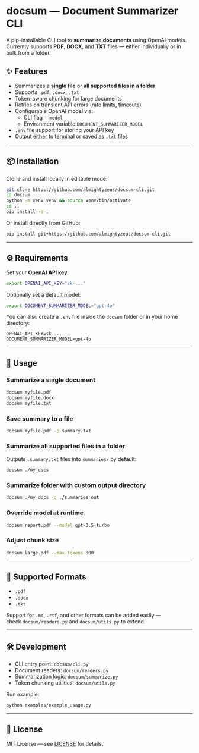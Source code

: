 # docsum — Document Summarizer CLI

A pip-installable CLI tool to **summarize documents** using OpenAI models.  
Currently supports **PDF**, **DOCX**, and **TXT** files — either individually or in bulk from a folder.

## ✨ Features
- Summarizes a **single file** or **all supported files in a folder**
- Supports `.pdf`, `.docx`, `.txt`
- Token-aware chunking for large documents
- Retries on transient API errors (rate limits, timeouts)
- Configurable OpenAI model via:
  - CLI flag `--model`
  - Environment variable `DOCUMENT_SUMMARIZER_MODEL`
- `.env` file support for storing your API key
- Output either to terminal or saved as `.txt` files

---

## 📦 Installation

Clone and install locally in editable mode:

```bash
git clone https://github.com/almightyzeus/docsum-cli.git
cd docsum
python -m venv venv && source venv/bin/activate
cd ..
pip install -e .
```

Or install directly from GitHub:

```bash
pip install git+https://github.com/almightyzeus/docsum-cli.git
```

---

## ⚙️ Requirements

Set your **OpenAI API key**:

```bash
export OPENAI_API_KEY="sk-..."
```

Optionally set a default model:

```bash
export DOCUMENT_SUMMARIZER_MODEL="gpt-4o"
```

You can also create a `.env` file inside the `docsum` folder or in your home directory:

```env
OPENAI_API_KEY=sk-...
DOCUMENT_SUMMARIZER_MODEL=gpt-4o
```

---

## 🚀 Usage

### Summarize a single document
```bash
docsum myfile.pdf
docsum myfile.docx
docsum myfile.txt
```

### Save summary to a file
```bash
docsum myfile.pdf -o summary.txt
```

### Summarize all supported files in a folder
Outputs `.summary.txt` files into `summaries/` by default:
```bash
docsum ./my_docs
```

### Summarize folder with custom output directory
```bash
docsum ./my_docs -o ./summaries_out
```

### Override model at runtime
```bash
docsum report.pdf --model gpt-3.5-turbo
```

### Adjust chunk size
```bash
docsum large.pdf --max-tokens 800
```

---

## 📂 Supported Formats
- `.pdf`
- `.docx`
- `.txt`

Support for `.md`, `.rtf`, and other formats can be added easily —  
check `docsum/readers.py` and `docsum/utils.py` to extend.

---

## 🛠 Development
- CLI entry point: `docsum/cli.py`
- Document readers: `docsum/readers.py`
- Summarization logic: `docsum/summarize.py`
- Token chunking utilities: `docsum/utils.py`

Run example:
```bash
python examples/example_usage.py
```

---

## 📜 License
MIT License — see [LICENSE](LICENSE) for details.
